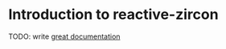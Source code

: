 # Introduction to reactive-zircon

TODO: write [great documentation](http://jacobian.org/writing/what-to-write/)
